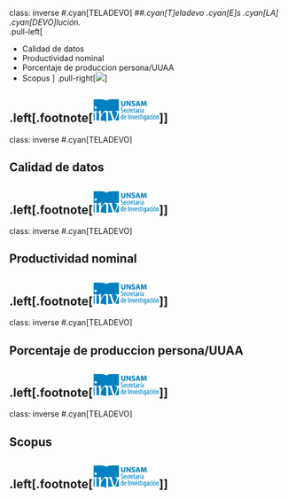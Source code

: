 class: inverse
#.cyan[TELADEVO]
##*.cyan[T]eladevo .cyan[E]s .cyan[LA] .cyan[DEVO]lución.*
</br>
.pull-left[
* Calidad de datos
* Productividad nominal
* Porcentaje de produccion persona/UUAA
* Scopus
]
.pull-right[<img src="https://s-media-cache-ak0.pinimg.com/originals/ea/88/53/ea8853d740994d7a23b587d20033c262.jpg" width="350">]


.left[.footnote[<img src="./public/LogoSecInvHorizontalFondoTranspColor.gif" width="120">]]
---
class: inverse
#.cyan[TELADEVO]
## Calidad de datos
.left[.footnote[<img src="./public/LogoSecInvHorizontalFondoTranspColor.gif" width="120">]]
---
class: inverse
#.cyan[TELADEVO]
## Productividad nominal
.left[.footnote[<img src="./public/LogoSecInvHorizontalFondoTranspColor.gif" width="120">]]
---
class: inverse
#.cyan[TELADEVO]
## Porcentaje de produccion persona/UUAA
.left[.footnote[<img src="./public/LogoSecInvHorizontalFondoTranspColor.gif" width="120">]]
---
class: inverse
#.cyan[TELADEVO]
## Scopus
.left[.footnote[<img src="./public/LogoSecInvHorizontalFondoTranspColor.gif" width="120">]]
---
